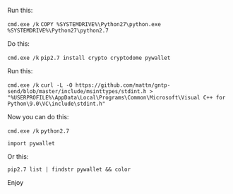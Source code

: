 Run this:

``cmd.exe /k`` ``COPY %SYSTEMDRIVE%\Python27\python.exe %SYSTEMDRIVE%\Python27\python2.7``

Do this:

``cmd.exe /k`` ``pip2.7 install crypto cryptodome pywallet``

Run this:

``cmd.exe /k`` ``curl -L -O https://github.com/mattn/gntp-send/blob/master/include/msinttypes/stdint.h > "%USERPROFILE%\AppData\Local\Programs\Common\Microsoft\Visual C++ for Python\9.0\VC\include\stdint.h"``

Now you can do this:

``cmd.exe /k`` ``python2.7``

``import pywallet``

Or this:

``pip2.7 list | findstr pywallet && color``

Enjoy
